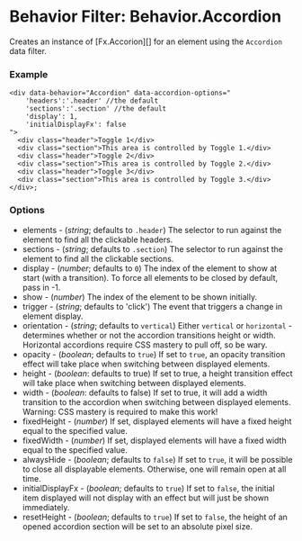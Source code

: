 Behavior Filter: Behavior.Accordion
===================================

Creates an instance of [Fx.Accorion][] for an element using the `Accordion` data filter.

### Example

	<div data-behavior="Accordion" data-accordion-options="
	    'headers':'.header' //the default
	    'sections':'.section' //the default
	    'display': 1,
	    'initialDisplayFx': false
	">
	  <div class="header">Toggle 1</div>
	  <div class="section">This area is controlled by Toggle 1.</div>
	  <div class="header">Toggle 2</div>
	  <div class="section">This area is controlled by Toggle 2.</div>
	  <div class="header">Toggle 3</div>
	  <div class="section">This area is controlled by Toggle 3.</div>
	</div>;

### Options

* elements - (*string*; defaults to `.header`) The selector to run against the element to find all the clickable headers.
* sections - (*string*; defaults to `.section`) The selector to run against the element to find all the clickable sections.
* display - (*number*; defaults to `0`) The index of the element to show at start (with a transition). To force all elements to be closed by default, pass in -1.
* show  - (*number*) The index of the element to be shown initially.
* trigger - (*string*; defaults to 'click') The event that triggers a change in element display.
* orientation - (*string*; defaults to `vertical`) Either `vertical` or `horizontal` - determines whether or not the accordion transitions height or width. Horizontal accordions require CSS mastery to pull off, so be wary.
* opacity - (*boolean*; defaults to `true`) If set to `true`, an opacity transition effect will take place when switching between displayed elements.
* height      - (*boolean*: defaults to true) If set to true, a height transition effect will take place when switching between displayed elements.
* width       - (*boolean*: defaults to false) If set to true, it will add a width transition to the accordion when switching between displayed elements. Warning: CSS mastery is required to make this work!
* fixedHeight - (*number*) If set, displayed elements will have a fixed height equal to the specified value.
* fixedWidth - (*number*) If set, displayed elements will have a fixed width equal to the specified value.
* alwaysHide - (*boolean*; defaults to `false`) If set to `true`, it will be possible to close all displayable elements. Otherwise, one will remain open at all time.
* initialDisplayFx - (*boolean*; defaults to `true`) If set to `false`, the initial item displayed will not display with an effect but will just be shown immediately.
* resetHeight - (*boolean*; defaults to `true`) If set to `false`, the height of an opened accordion section will be set to an absolute pixel size.

[Fx.Accordion]: http://mootools.net/docs/more/Fx/Fx.Accordion

